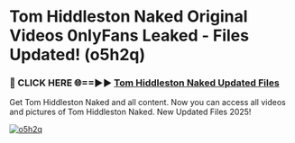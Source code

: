 # Tom Hiddleston Naked Original Videos 0nlyFans Leaked - Files Updated! (o5h2q)

<h3>🔴 CLICK HERE 🌐==►► <a href="https://tinyurl.com/up5wt9bj" rel="nofollow">Tom Hiddleston Naked Updated Files</a></h3>

Get Tom Hiddleston Naked and all content. Now you can access all videos and pictures of Tom Hiddleston Naked. New Updated Files 2025!

[![o5h2q](https://i.imgur.com/ABiUzMV.gif)](https://tinyurl.com/up5wt9bj)
